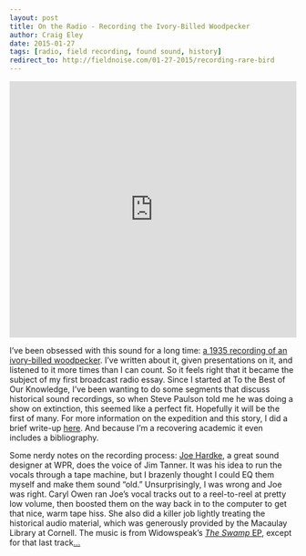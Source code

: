 ```yaml
---  
layout: post 
title: On the Radio - Recording the Ivory-Billed Woodpecker
author: Craig Eley 
date: 2015-01-27
tags: [radio, field recording, found sound, history]
redirect_to: http://fieldnoise.com/01-27-2015/recording-rare-bird
---
```


<iframe width="100%" height="450" scrolling="no" frameborder="no" src="https://w.soundcloud.com/player/?url=https%3A//api.soundcloud.com/tracks/188054360&amp;auto_play=false&amp;hide_related=false&amp;show_comments=true&amp;show_user=true&amp;show_reposts=false&amp;visual=true"></iframe>

I’ve been obsessed with this sound for a long time: [a 1935 recording of an ivory-billed woodpecker](http://macaulaylibrary.org/audio/6784). I’ve written about it, given presentations on it, and listened to it more times than I can count. So it feels right that it became the subject of my first broadcast radio essay. Since I started at To the Best of Our Knowledge, I’ve been wanting to do some segments that discuss historical sound recordings, so when Steve Paulson told me he was doing a show on extinction, this seemed like a perfect fit. Hopefully it will be the first of many. For more information on the expedition and this story, I did a brief write-up [here](http://www.ttbook.org/book/recording-americas-rarest-bird). And because I’m a recovering academic it even includes a bibliography.

Some nerdy notes on the recording process: [Joe Hardke](https://soundcloud.com/joe-hardtke), a great sound designer at WPR, does the voice of Jim Tanner. It was his idea to run the vocals through a tape machine, but I brazenly thought I could EQ them myself and make them sound “old.” Unsurprisingly, I was wrong and Joe was right. Caryl Owen ran Joe’s vocal tracks out to a reel-to-reel at pretty low volume, then boosted them on the way back in to the computer to get that nice, warm tape hiss. She also did a killer job lightly treating the historical audio material, which was generously provided by the Macaulay Library at Cornell. The music is from Widowspeak’s [*The Swamp* EP](http://www.capturedtracks.com/shop/_ct-release/ct-189-widowspeak-the-swamps-ep/), except for that last track[...](http://www.npr.org/2005/07/06/4721675/brinkley-ark-embraces-the-lord-god-bird)
